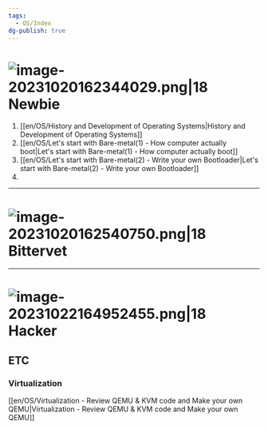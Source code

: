```yaml
---
tags:
  - OS/Index
dg-publish: true
---
```



# ![image-20231020162344029.png|18](/img/user/kr/data/icon/%EB%AA%A9%EC%B0%A8/image-20231020162344029.png) Newbie
1. [[en/OS/History and Development of Operating Systems\|History and Development of Operating Systems]]
2. [[en/OS/Let's start with Bare-metal(1) - How computer actually boot\|Let's start with Bare-metal(1) - How computer actually boot]]
3. [[en/OS/Let's start with Bare-metal(2) - Write your own Bootloader\|Let's start with Bare-metal(2) - Write your own Bootloader]]
4. 

---------
# ![image-20231020162540750.png|18](/img/user/kr/data/icon/%EB%AA%A9%EC%B0%A8/image-20231020162540750.png) Bittervet



------
# ![image-20231022164952455.png|18](/img/user/kr/C%20%EC%96%B8%EC%96%B4/assets/C%EC%96%B8%EC%96%B4%20-%20%EB%AA%A9%EC%B0%A8/image-20231022164952455.png) Hacker
## ETC
### Virtualization
[[en/OS/Virtualization - Review QEMU & KVM code and Make your own QEMU\|Virtualization - Review QEMU & KVM code and Make your own QEMU]]

